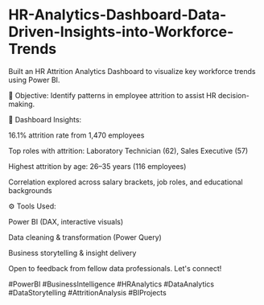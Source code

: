 # HR-Analytics-Dashboard-Data-Driven-Insights-into-Workforce-Trends
Built an HR Attrition Analytics Dashboard to visualize key workforce trends using Power BI.

🎯 Objective: Identify patterns in employee attrition to assist HR decision-making.

🧠 Dashboard Insights:

16.1% attrition rate from 1,470 employees

Top roles with attrition: Laboratory Technician (62), Sales Executive (57)

Highest attrition by age: 26–35 years (116 employees)

Correlation explored across salary brackets, job roles, and educational backgrounds

⚙️ Tools Used:

Power BI (DAX, interactive visuals)

Data cleaning & transformation (Power Query)

Business storytelling & insight delivery

Open to feedback from fellow data professionals. Let's connect!

#PowerBI #BusinessIntelligence #HRAnalytics #DataAnalytics #DataStorytelling #AttritionAnalysis #BIProjects

